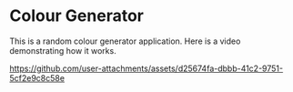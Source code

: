 # Colour Generator

This is a random colour generator application. Here is a video demonstrating how it works.


https://github.com/user-attachments/assets/d25674fa-dbbb-41c2-9751-5cf2e9c8c58e

